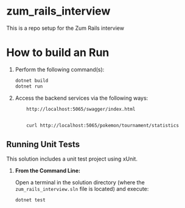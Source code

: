 # zum_rails_interview
This is a repo setup for the Zum Rails interview

# How to build an Run

1. Perform the following command(s):

    ```bash
    dotnet build
    dotnet run
    ```
    

2. Access the backend services via the following ways:

    ```bash
        http://localhost:5065/swagger/index.html
    ```


    ```bash
    
        curl http://localhost:5065/pokemon/tournament/statistics
    ```

## Running Unit Tests

This solution includes a unit test project using xUnit.

1. **From the Command Line:**

   Open a terminal in the solution directory (where the `zum_rails_interview.sln` file is located) and execute:

   ```bash
   dotnet test
   ```

